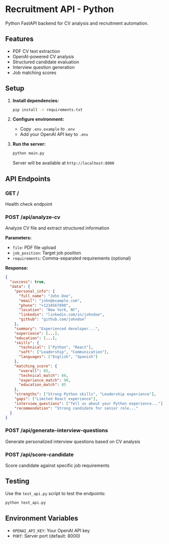 # Recruitment API - Python

Python FastAPI backend for CV analysis and recruitment automation.

## Features

- PDF CV text extraction
- OpenAI-powered CV analysis
- Structured candidate evaluation
- Interview question generation
- Job matching scores

## Setup

1. **Install dependencies:**
   ```bash
   pip install -r requirements.txt
   ```

2. **Configure environment:**
   - Copy `.env.example` to `.env`
   - Add your OpenAI API key to `.env`

3. **Run the server:**
   ```bash
   python main.py
   ```

   Server will be available at `http://localhost:8000`

## API Endpoints

### GET /
Health check endpoint

### POST /api/analyze-cv
Analyze CV file and extract structured information

**Parameters:**
- `file`: PDF file upload
- `job_position`: Target job position
- `requirements`: Comma-separated requirements (optional)

**Response:**
```json
{
  "success": true,
  "data": {
    "personal_info": {
      "full_name": "John Doe",
      "email": "john@example.com",
      "phone": "+1234567890",
      "location": "New York, NY",
      "linkedin": "linkedin.com/in/johndoe",
      "github": "github.com/johndoe"
    },
    "summary": "Experienced developer...",
    "experience": [...],
    "education": [...],
    "skills": {
      "technical": ["Python", "React"],
      "soft": ["Leadership", "Communication"],
      "languages": ["English", "Spanish"]
    },
    "matching_score": {
      "overall": 85,
      "technical_match": 80,
      "experience_match": 90,
      "education_match": 85
    },
    "strengths": ["Strong Python skills", "Leadership experience"],
    "gaps": ["Limited React experience"],
    "interview_questions": ["Tell us about your Python experience..."],
    "recommendation": "Strong candidate for senior role..."
  }
}
```

### POST /api/generate-interview-questions
Generate personalized interview questions based on CV analysis

### POST /api/score-candidate
Score candidate against specific job requirements

## Testing

Use the `test_api.py` script to test the endpoints:

```bash
python test_api.py
```

## Environment Variables

- `OPENAI_API_KEY`: Your OpenAI API key
- `PORT`: Server port (default: 8000)